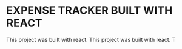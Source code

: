 # EXPENSE TRACKER BUILT WITH REACT

This project was built with react.
This project was built with react.
T



